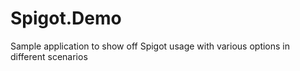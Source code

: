 # Spigot.Demo
Sample application to show off Spigot usage with various options in different scenarios

